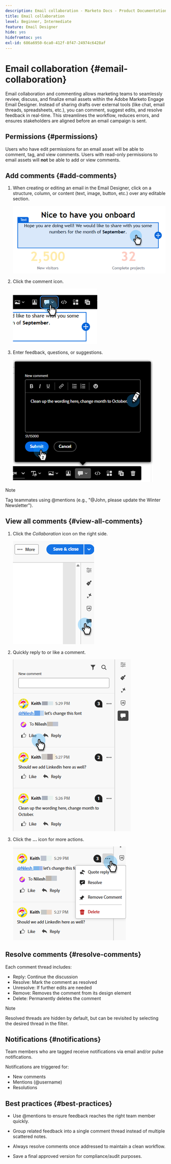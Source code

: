 ```yaml
---
description: Email collaboration - Marketo Docs - Product Documentation
title: Email collaboration
level: Beginner, Intermediate
feature: Email Designer
hide: yes
hidefromtoc: yes
exl-id: 686a6950-6ca0-412f-8f47-24974c6428af
---
```

# Email collaboration {#email-collaboration}

Email collaboration and commenting allows marketing teams to seamlessly review, discuss, and finalize email assets within the Adobe Marketo Engage Email Designer. Instead of sharing drafts over external tools (like chat, email threads, spreadsheets, etc.), you can comment, suggest edits, and resolve feedback in real-time. This streamlines the workflow, reduces errors, and ensures stakeholders are aligned before an email campaign is sent.

## Permissions {#permissions}

Users who have edit permissions for an email asset will be able to comment, tag, and view comments. Users with read-only permissions to email assets will **not** be able to add or view comments.

## Add comments {#add-comments}

1. When creating or editing an email in the Email Designer, click on a structure, column, or content (text, image, button, etc.) over any editable section.

   ![](assets/email-collaboration-1.png)

1. Click the comment icon.

   ![](assets/email-collaboration-2.png)

1. Enter feedback, questions, or suggestions.

   ![](assets/email-collaboration-3.png)

>[!NOTE]
>
>Tag teammates using @mentions (e.g., "@John, please update the Winter Newsletter").

## View all comments {#view-all-comments}

1. Click the _Collaboration_ icon on the right side.

   ![](assets/email-collaboration-4.png)

1. Quickly reply to or like a comment.

   ![](assets/email-collaboration-5.png)

1. Click the **...** icon for more actions.

   ![](assets/email-collaboration-6.png)

## Resolve comments {#resolve-comments}

Each comment thread includes:

* Reply: Continue the discussion
* Resolve: Mark the comment as resolved
* Unresolve: If further edits are needed
* Remove: Removes the comment from its design element
* Delete: Permanently deletes the comment

>[!NOTE]
>
>Resolved threads are hidden by default, but can be revisited by selecting the desired thread in the filter.

## Notifications {#notifications}

Team members who are tagged receive notifications via email and/or pulse notifications.

Notifications are triggered for:

* New comments
* Mentions (@username)
* Resolutions

## Best practices {#best-practices}

* Use @mentions to ensure feedback reaches the right team member quickly.

* Group related feedback into a single comment thread instead of multiple scattered notes.

* Always resolve comments once addressed to maintain a clean workflow.

* Save a final approved version for compliance/audit purposes.
